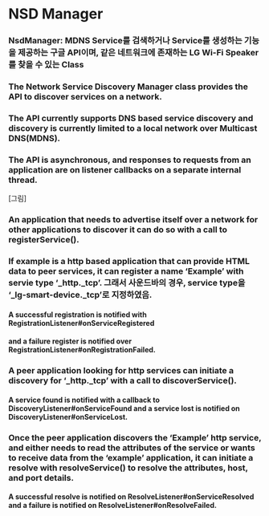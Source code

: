 # NSD Manager

### NsdManager: MDNS Service를 검색하거나 Service를 생성하는 기능을 제공하는 구글 API이며, 같은 네트워크에 존재하는 LG Wi-Fi Speaker를 찾을 수 있는 Class
### The Network Service Discovery Manager class provides the API to discover services on a network.
### The API currently supports DNS based service discovery and discovery is currently limited to a local network over Multicast DNS(MDNS).
### The API is asynchronous, and responses to requests from an application are on listener callbacks on a separate internal thread.

[그림]

### An application that needs to advertise itself over a network for other applications to discover it can do so with a call to registerService().
### If example is a http based application that can provide HTML data to peer services, it can register a name ‘Example’ with servie type ‘_http._tcp’. 그래서 사운드바의 경우, service type을 ‘_lg-smart-device._tcp’로 지정하였음.

#### A successful registration is notified with RegistrationListener#onServiceRegistered 
#### and a failure register is notified over RegistrationListener#onRegistrationFailed.

### A peer application looking for http services can initiate a discovery for ‘_http._tcp’ with a call to discoverService(). 

#### A service found is notified with a callback to DiscoveryListener#onServiceFound and a service lost is notified on DiscoveryListener#onServiceLost.

### Once the peer application discovers the ‘Example’ http service, and either needs to read the attributes of the service or wants to receive data from the ‘example’ application, it can initiate a resolve with resolveService() to resolve the attributes, host, and port details.

#### A successful resolve is notified on ResolveListener#onServiceResolved and a failure is notified on ResolveListener#onResolveFailed. 
